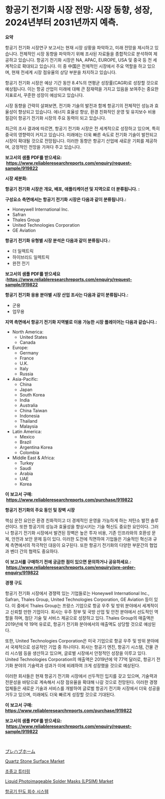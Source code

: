 <p><h1>항공기 전기화 시장 전망: 시장 동향, 성장, 2024년부터 2031년까지 예측.</h1></p><p><strong>요약</strong></p>
<p><p>항공기 전기화 시장연구 보고서는 현재 시장 상황을 파악하고, 미래 전망을 제시하고 있습니다. 전체적인 시장 동향을 파악하기 위해 조사된 자료들을 종합적으로 분석하여 제공하고 있습니다. 항공기 전기화 시장은 NA, APAC, EUROPE, USA 및 중국 등 전 세계적으로 확대되고 있습니다. 이 중 中国은 전체적인 시장에서 주요 역할을 하고 있으며, 현재 전세계 시장 점유율의 상당 부분을 차지하고 있습니다. </p><p>항공기 전기화 시장은 예상 기간 동안 8.4%의 연평균 성장률(CAGR)로 성장할 것으로 예상됩니다. 이는 항공 산업이 미래에 대해 큰 잠재력을 가지고 있음을 보여주는 중요한 지표로서, 꾸준한 성장이 예상되고 있습니다.</p><p>시장 동향을 간략히 살펴보면, 전기화 기술의 발전과 함께 항공기의 전체적인 성능과 효율성이 향상되고 있습니다. 에너지 효율성 향상, 환경 친화적인 운영 및 유지보수 비용 절감이 항공기 전기화 시장의 주요 동력이 되고 있습니다.</p><p>최근의 조사 결과에 따르면, 항공기 전기화 시장은 전 세계적으로 성장하고 있으며, 특히 중국의 영향력이 커지고 있습니다. 미래에는 더욱 빠른 속도로 전기화 기술이 발전되고 시장이 확대될 것으로 전망됩니다. 이러한 동향은 항공기 산업에 새로운 기회를 제공하며, 긍정적인 전망을 가져다 주고 있습니다.</p></p>
<p><strong>보고서의 샘플 PDF를 받으세요: &nbsp;<a href="https://www.reliableresearchreports.com/enquiry/request-sample/919822">https://www.reliableresearchreports.com/enquiry/request-sample/919822</a></strong></p>
<p><strong>시장 세분화:</strong></p>
<p><strong> 항공기 전기화 시장은 개요, 배포, 애플리케이션 및 지역으로 더 분류됩니다. :</strong></p>
<p><strong>구성요소 측면에서는 항공기 전기화 시장은 다음과 같이 분류됩니다.:</strong></p>
<p><ul><li>Honeywell International Inc.</li><li>Safran</li><li>Thales Group</li><li>United Technologies Corporation</li><li>GE Aviation</li></ul></p>
<p><strong> 항공기 전기화 유형별 시장 분석은 다음과 같이 분류됩니다.:</strong></p>
<p><ul><li>더 일렉트릭</li><li>하이브리드 일렉트릭</li><li>완전 전기</li></ul></p>
<p><strong>보고서의 샘플 PDF를 받으세요 :<a href="https://www.reliableresearchreports.com/enquiry/request-sample/919822">https://www.reliableresearchreports.com/enquiry/request-sample/919822</a></strong></p>
<p><strong> 항공기 전기화 응용 분야별 시장 산업 조사는 다음과 같이 분류됩니다.:</strong></p>
<p><ul><li>군용</li><li>업무용</li></ul></p>
<p><strong>지역 측면에서 항공기 전기화 지역별로 이용 가능한 시장 플레이어는 다음과 같습니다.:</strong></p>
<p><ul>
    <li>
        North America:
        <ul>
            <li>United States</li>
            <li>Canada</li>
        </ul>
    </li>
    <li>
        Europe:
        <ul>
            <li>Germany</li>
            <li>France</li>
            <li>U.K.</li>
            <li>Italy</li>
            <li>Russia</li>
        </ul>
    </li>
    <li>
        Asia-Pacific:
        <ul>
            <li>China</li>
            <li>Japan</li>
            <li>South Korea</li>
            <li>India</li>
            <li>Australia</li>
            <li>China Taiwan</li>
            <li>Indonesia</li>
            <li>Thailand</li>
            <li>Malaysia</li>
        </ul>
    </li>
    <li>
        Latin America:
        <ul>
            <li>Mexico</li>
            <li>Brazil</li>
            <li>Argentina Korea</li>
            <li>Colombia</li>
        </ul>
    </li>
    <li>
        Middle East & Africa:
        <ul>
            <li>Turkey</li>
            <li>Saudi</li>
            <li>Arabia</li>
            <li>UAE</li>
            <li>Korea</li>
        </ul>
    </li>
    </ul></p>
<p><strong>이 보고서 구매: &nbsp;<a href="https://www.reliableresearchreports.com/purchase/919822">https://www.reliableresearchreports.com/purchase/919822</a></strong></p>
<p><strong>항공기 전기화의 주요 동인 및 장벽 시장</strong></p>
<p><p>핵심 운전 요인은 환경 친화적이고 더 경제적인 운영을 가능하게 하는 저탄소 발전 솔루션이다. 또한 항공기의 성능과 효율성을 향상시키는 기술 혁신도 중요한 요인이다. 그러나 항공기 전기화 시장에서 발견된 장벽은 높은 투자 비용, 기존 인프라와의 호환성 문제, 안전과 보안 문제 등이 있다. 이러한 도전에 직면하여 기업들은 기술적인 혁신과 규제 측면에서의 적극적인 대응이 요구된다. 또한 항공기 전기화의 다양한 부문간의 협업과 벤더 간의 협력도 중요하다.</p></p>
<p><strong>이 보고서를 구매하기 전에 궁금한 점이 있으면 문의하거나 공유하세요.: &nbsp;<a href="https://www.reliableresearchreports.com/enquiry/pre-order-enquiry/919822">https://www.reliableresearchreports.com/enquiry/pre-order-enquiry/919822</a></strong></p>
<p><strong>경쟁 구도</strong></p>
<p><p>항공기 전기화 시장에서 경쟁력 있는 기업들로는 Honeywell International Inc., Safran, Thales Group, United Technologies Corporation, GE Aviation 등이 있다. 이 중에서 Thales Group는 프랑스 기업으로 항공 우주 및 방위 분야에서 세계적이고 신뢰할 만한 기업이다. 회사는 우주 정부 및 국방 산업 및 안전 분야에서 선도적인 역할을 하며, 첨단 기술 및 서비스 제공으로 성장하고 있다. Thales Group의 매출액은 2019년에 약 19억 유로로, 항공기 전기화 분야에서의 매출액도 상당할 것으로 예상된다.</p><p>또한, United Technologies Corporation은 미국 기업으로 항공 우주 및 방위 분야에서 국제적으로 성공적인 기업 중 하나이다. 회사는 항공기 엔진, 항공기 시스템, 건물 관리 시스템 등을 생산하고 있으며, 글로벌 시장에서 안정적인 성장을 이루고 있다. United Technologies Corporation의 매출액은 2019년에 약 77억 달러로, 항공기 전기화 분야의 기술력과 성과가 이에 비례하여 크게 성장했을 것으로 예상된다.</p><p>이러한 회사들은 현재 항공기 전기화 시장에서 선두적인 입지를 갖고 있으며, 기술력과 전문성을 바탕으로 계속해서 시장 점유율을 확대해 나갈 것으로 전망된다. 이러한 경쟁 업체들은 새로운 기술과 서비스를 개발하여 글로벌 항공기 전기화 시장에서 더욱 성공을 거두고 있으며, 미래에도 더욱 빠르게 성장할 것으로 기대된다.</p></p>
<p><strong>이 보고서 구매: &nbsp; <a href="https://www.reliableresearchreports.com/purchase/919822">https://www.reliableresearchreports.com/purchase/919822</a></strong></p>
<p><strong>보고서의 샘플 PDF를 받으세요: &nbsp;<a href="https://www.reliableresearchreports.com/enquiry/request-sample/919822">https://www.reliableresearchreports.com/enquiry/request-sample/919822</a></strong><strong></strong></p>
<p>&nbsp;</p>
<p><p><a href="https://github.com/xtkhtofdt934839/Market-Research-Report-List-1/blob/main/3747831183000.md">プレハブホーム</a></p><p><a href="https://issuu.com/reportprime-2/docs/quartz-stone-surface-market-size-2030.pptx">Quartz Stone Surface Market</a></p><p><a href="https://github.com/rsg307664904/Market-Research-Report-List-1/blob/main/6684225182998.md">초중고 튜터링</a></p><p><a href="https://issuu.com/reportprime-2/docs/liquid-photoimageable-solder-masks-lpsim-market-si">Liquid Photoimageable Solder Masks (LPSIM) Market</a></p><p><a href="https://github.com/lzuwsfreyoq70/Market-Research-Report-List-1/blob/main/2213199182997.md">항공기 탄도 회수 시스템</a></p></p>